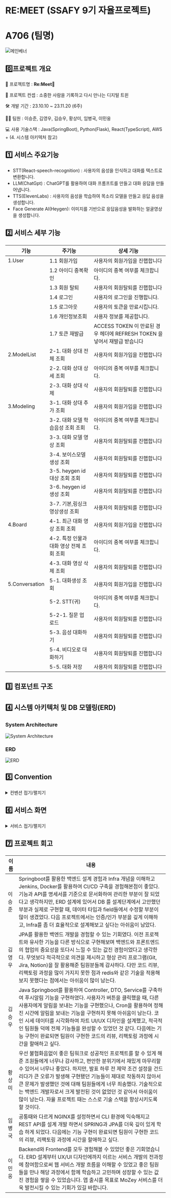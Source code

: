 # RE:MEET (SSAFY 9기 자율프로젝트)

# A706 (팀명)

![메인베너](./exec/assets/Logo.png)

## **0️⃣프로젝트 개요**

🔵 프로젝트명 : **Re:Meet**🔵

🔹 프로젝트 컨셉 : 소중한 사람을 기록하고 다시 만나는 디지털 트윈

🛠 개발 기간 : 23.10.10 ~ 23.11.20 (6주)

🧑🏻 팀원 : 이승준, 김영우, 김승우, 황상미, 임병국, 이민웅

💻 사용 기술스택 : Java(SpringBoot), Python(Flask), React(TypeScript), AWS + (4. 시스템 아키텍처 참고)


## **1️⃣ 서비스 주요기능**

- STT(React-speech-recognition) : 사용자의 음성을 인식하고 대화를 텍스트로 변환합니다.
- LLM(ChatGpt) : ChatGPT를 활용하여 대화 프롬프트를 만들고 대화 응답을 만들어냅니다.
- TTS(ElevenLabs) : 사용자의 음성을 학습하여 목소리 모델을 만들고 응답 음성을 생성합니다.
- Face Generate AI(Heygen): 이미지를 기반으로 응답음성을 발화하는 얼굴영상을 생성합니다.

## **2️⃣ 서비스 세부 기능**


| 기능                   | 주기능                    | 상세 기능                              |
| ---------------------- | ------------------------- | -------------------------------------- |
| 1.User               | 1.1 회원가입            | 사용자의 회원가입을 진햅합니다      |
|                        | 1.2 아이디 중복확인        | 아이디의 중복 여부를 체크합니다.         |
|                        | 1.3 회원 탈퇴        | 사용자의 회원탈퇴를 진햅합니다                   |
|                        | 1.4 로그인        | 사용자의 로그인을 진행합니다.                 |
|                        | 1.5 로그아웃        | 사용자의 토큰을 만료시킵니다.                  |
|                        | 1.6 개인정보조회        | 사용자 정보를 제공합니다.                 |
|                        | 1.7 토큰 재발급        | ACCESS TOKEN 이 만료된 경우 헤더에 REFRESH TOKEN 을 넣어서 재발급 받습니다                   |
| 2.ModelList               | 2-1. 대화 상대 전체 조회            | 사용자의 회원가입을 진햅합니다      |
|                        | 2-2. 대화 상대 상세 조회       | 아이디의 중복 여부를 체크합니다.         |
|                        | 2-3. 대화 상대 삭제        | 사용자의 회원탈퇴를 진햅합니다                   |
| 3.Modeling               | 3-1. 대화 상대 추가 조회            | 사용자의 회원가입을 진햅합니다      |
|                        | 3-2. 대화 모델 학습음성 조회 조회       | 아이디의 중복 여부를 체크합니다.         |
|                        | 3-3. 대화 모델 영상 조회        | 사용자의 회원탈퇴를 진햅합니다                   |
|                        | 3-4. 보이스모델 생성 조회        | 사용자의 회원탈퇴를 진햅합니다                   |
|                        | 3-5. heygen id 대상 조회 조회        | 사용자의 회원탈퇴를 진햅합니다                   |
|                        | 3-6. heygen id 생성 조회        | 사용자의 회원탈퇴를 진햅합니다                   |
|                        | 3-7. 기본,링싱크 영상생성 조회        | 사용자의 회원탈퇴를 진햅합니다                   |
| 4.Board               | 4-1. 최근 대화 영상 조회 조회            | 사용자의 회원가입을 진햅합니다      |
|                        | 4-2. 특정 인물과 대화 영상 전체 조회 조회       | 아이디의 중복 여부를 체크합니다.         |
|                        | 4-3. 대화 영상 삭제 조회        | 사용자의 회원탈퇴를 진햅합니다                   |
| 5.Conversation               | 5-1.  대화생성 조회            | 사용자의 회원가입을 진햅합니다      |
|                        | 5-2. STT(귀)      | 아이디의 중복 여부를 체크합니다.         |
|                        | 5-2-1. 질문 업로드       | 사용자의 회원탈퇴를 진햅합니다                   |
|                        | 5-3. 음성 대화하기       | 사용자의 회원탈퇴를 진햅합니다                   |
|                        | 5-4. 비디오로 대화하기       | 사용자의 회원탈퇴를 진햅합니다                   |
|                        | 5-5. 대화 저장       | 사용자의 회원탈퇴를 진햅합니다                   |



## 3️⃣ 컴포넌트 구조

## 4️⃣ 시스템 아키텍처 및 DB 모델링(ERD)

<h3>System Architecture</h3>

![System Architecture](./exec/assets/Architecture.png)


<h3>ERD</h3>

![ERD](./exec/assets/OvertheLimit,Remet.png)

## 5️⃣ Convention

<details>
<summary>컨벤션 접기/펼치기</summary>

## ✔️ Branch Convention

- 브랜치 생성시 다음과 같은 방식으로 브랜치 목적에 맞는 브랜치 헤더를 설정한다.

| 생성 목적 | 브랜치 위치         |
| --------- | ------------------- |
| 기능 개발 | Feat {issue_number} |
| 버그 픽스 | Fix {issue_number}  |
| 예제      | Feat 188            |

```
issue_number: 해당 이슈가 진행되는 스프린트에서 할당받은 고유 이슈 번호
```

- 체계적인 분류를 위해 브랜치 이름을 통해 의도를 명확하게 드러낸다.

- 새로운 브랜치는 항상 최신의 develop 브랜치에서 만든다.

- develop 브랜치는 항상 최신의 상태로 유지한다.

### Git branch 사용법

- 현재 branch 확인<br/>
  `git branch`
- 새로운 branch 생성하기<br/>
  `git branch 브랜치명`
- branch 이동하기<br/>
  `git switch 브랜치명`
- branch를 생성하면서 이동하기<br/>
  `git switch -c 브랜치명`
- 변경사항 복원하기<br/>
  `git restore 파일명`
- branch 삭제하기<br/>
  `git branch -d 브랜치명`
- branch push하기<br/>
  `git push -u origin 브랜치명` (원격 레포지토리에 브랜치가 없을 때)<br/>
  `git push`


---

<br/>
<br/>

## ✔️ Commit Convention

### 1. Commit Message Structure

|   개요    |             설명             |
| :-------: | :--------------------------: |
| 작성 방법 | **`깃모지_내용_(이슈번호)`** |
|   예제    | :art:\_코드 수정\_([#234]()) |
|   코드    | **`:art:_코드 수정_(#234)`** |

### 2. Commit Type : 깃모지

- 필요 기능 발견 시 담당자에게 건의
- [참고](https://gitmoji.dev/) : IntelliJ, VSCode에서도 연동 가능

| 아이콘 |     코드     |           설명           |                  원문                   |
| :----: | :----------: | :----------------------: | :-------------------------------------: |
|   🎨   |   `:art:`    |  코드의 구조/형태 개선   | Improve structure / format of the code. |
|   🔥   |   `:fire:`   |      코드/파일 삭제      |          Remove code or files.          |
|   🐛   |   `:bug:`    |      **버그 수정**       |               Fix a bug.                |
|   ✨   | `:sparkles:` |       **새 기능**        |         Introduce new features.         |
|   📝   |   `:memo:`   |      문서 추가/수정      |      Add or update documentation.       |
|   💄   | `:lipstick:` | UI/스타일 파일 추가/수정 |  Add or update the UI and style files.  |

### 3. Commit Type : 내용

- 선택사항
- **`어떻게`** 보다는 **`'무엇을'`, `'왜'`** 변경했는 지에 대해 작성
- 72자를 넘기지 말기

### 4. Commit Type : 이슈번호

- 선택사항
- **`Issue Tracker ID`** 를 작성
- 여러 개의 이슈번호는 **`,`** 로 구분

<br/>
<br/>

## ✔️ Merge Convention

** MR(Merge Request) 생성**

- 피드백이나 도움이 필요할 때 그리고 merge 준비가 완료되었을 때 Merge Request를 생성한다.

- 동료들의 리뷰가 끝난 후 준비가 완료되었다면 develop 브랜치(or develop-(FE/BE))로 반영을 요구한다

- develop 브랜치로 merge될 경우 conflict를 작업 중인 브랜치에서 미리 해결하고 진행한다.

- MR 생성 시 예시

    - MR 제목

  | 생성 목적 | MR 제목                              |
    | --------- | ------------------------------------ |
  | 기능 개발 | [issue_number] issue_name            |
  | 버그 픽스 | [issue_number] issue_name (Fix)      |
  | 코드 개선 | [issue_number] issue_name (Refactor) |

    - 예시

  ```
  | 기능 개발 | [#22] 로그인기능 구현  |
  | 버그 픽스 | [#22] 로그인기능 구현 (Fix)  |
  | 코드 개선 | [#22] 로그인기능 구현 (Refactor)|
  ```

    - MR 설명

  ```
  - Merge Request 이유:
   - feature 병합 / 버그수정 / 코드 개선 등
  - 세부내용:
    - 왜 해당 MR이 필요한지 최대한 다른 사람이 알아볼 수 있도록 적기
  - Relevant issue number:
    - 관련된 이슈 넘버가 있으면 이곳에 기입해주세요, ex) #000, #000
  ```

<br>

### 0. 코드 리뷰할 때 주의사항

- **nit 줄이기** : 사소하고 작은 문제로 주로 스타일 가이드 준수, 가독성 개선 등을 의미 / 전체적으로는 중요하지 않지만 품질 향상에 도움이 될 수 있는 부분에서 사용
- **변경 사이즈 줄이기** : 리뷰할 내용이 커지면 코드 리뷰하기 부담

### 1. 코드 리뷰 방식

|  타입  | 개요                                                                  | 설명                                                                                                     |
| :----: | --------------------------------------------------------------------- | -------------------------------------------------------------------------------------------------------- |
| **P1** | 이번에 반드시 반영되어야 하는 중대한 코드 수정 의견 (Request Changes) | 버그 가능성이 있거나 잘못된 구현인 경우. 만약 반영되지 않는다면 이에 대한 반대 의견도 낼 수 있어야 한다. |
| **P2** | 적극적으로 이야기했으면 하는 의견 (Request Changes)                   | 잠재적인 이슈나 확장성을 고려해야 하는 경우. 토론하며 의견 조율할 수 있다.                               |
| **P3** | 가능하다면 반영해주었으면 하는 의견 (Comment)                         | 지금 구현보다 더 나은 방향이 있는 경우. 이번 반영이 어렵다면 다음 작업에서도 고려해볼 수 있도록 한다.    |
| **P4** | 다음에 반영 되도 되는 의견 (Approve)                                  | 반영이 되지 않거나 반대 의견을 적극적으로 할 필요 없다.                                                  |
| **P5** | 사소한 의견 (Approve)                                                 | 무시해도 됨. 혹은 관련 나누고 싶은 점 나눌 수 있다.                                                      |

</details>


## **6️⃣ 서비스 화면**

<details>
<summary>서비스 접기/펼치기</summary>
<h2>회원가입 및 로그인</h2>

- 회원가입

![회원가입](exec/assets/images/1_signin.gif)

- 로그인

![로그인](exec/assets/images/2_login.gif)

<h2>마이페이지</h2>

- 프로필 및 로그아웃

![프로필 및 로그아웃](exec/assets/images/3_profile,logout.gif)

<h2>모델</h2>

- 모델 생성

![모델 생성](exec/assets/images/4_makemodel.gif)

- 모델 삭제

![모델 삭제](exec/assets/images/5_deletemodel.gif)

- 모델 검색

![모델 검색](exec/assets/images/6_searchmodel.gif)

- 모델 확인

![모델 확인](exec/assets/images/7_checkmodel.gif)

<h2>대화</h2>

- 음성 대화

![음성대화](exec/assets/images/8_voiceconversation.gif)

- 영상 대화

![영상대화](exec/assets/images/9_videoconversation.gif)

- 대화 저장

![대화 저장](exec/assets/images/10_end_save_conversation.gif)

</details>

## **7️⃣ 프로젝트 회고**
| 이름   | 내용                                                         |
| ------ | ------------------------------------------------------------ |
| 이승준 | Springboot를 활용한 백엔드 설계 경험과 Infra 개념을 이해하고 Jenkins, Docker를 활용하여 CI/CD 구축을 경험해본점이 좋았다. 기능과 API를 명세서를 기준으로 문서화하여 관리한 부분이 잘 되었다고 생각하지만, ERD 설계에 있어서 DB 를 설계단계에서 고안했던 부분과 실제로 구현할 때, 데이터 타입과 field들에서 수정할 부분이 많이 생겼었다. 다음 프로젝트에서는 인증/인가 부분을 깊게 이해하고, Infra를 좀 더 효율적으로 설계해보고 싶다는 아쉬움이 남았다. |
| 김영우 | JPA를 활용한 백엔드 개발을 경험할 수 있는 기회였다. 이전 프로젝트와 유사한 기능을 다른 방식으로 구현해보며 백엔드와 프론트엔드의 협업의 중요성을 또다시 느낄 수 있는 값진 경험이었다고 생각한다. 무엇보다 적극적으로 의견을 제시하고 형상 관리 프로그램(Git, Jira, Notion)을 잘 활용해준 팀원분들께 감사하다. 다만 코드 리뷰, 리팩토링 과정을 많이 가지지 못한 점과 redis와 같은 기술을 적용해보지 못했다는 점에서는 아쉬움이 많이 남는다. |
| 김승우 | Java Springboot를 활용하여 Controller, DTO, Service를 구축하여 푸시알림 기능을 구현하였다. 사용자가 버튼을 클릭했을 때, 다른 사용자에게 알림을 보내는 기능을 구현했으나, Cron을 활용하여 정해진 시간에 알림을 보내는 기능을 구현하지 못해 아쉬움이 남는다. 코인 시세 데이터를 시각화하여 차트 UI/UX 디자인을 설계했고, 적극적인 팀원들 덕에 전체 기능들을 완성할 수 있었던 것 같다. 다음에는 기능 구현이 완료되면 팀원이 구현한 코드의 리뷰, 리팩토링 과정에 시간을 할애하고 싶다. |
| 황상미 | 우선 불협화음없이 좋은 팀워크로 성공적인 프로젝트를 할 수 있게 해준 조원들에게 너무나 감사하고, 편안한 분위기에서 재밌게 마무리할 수 있어서 너무나 좋았다. 하지만, 발표 하루 전 제약 조건 설정을 건드리다가 큰 오류가 발생해 구현됐던 기능들이 제대로 작동하지 않아서 큰 문제가 발생했던 것에 대해 팀원들에게 너무 죄송했다. 기술적으로는 백엔드 개발자로서 크게 발전된 것이 없었던 것 같아서 아쉬움이 많이 남는다. 자율 프로젝트 때는 스스로 기술 스택을 향상시키도록 할 것이다. |
| 임병국 | 공통때와 다르게 NGINX를 설정하면서 CLI 환경에 익숙해지고 REST API를 설계 개발 하면서 SPRING과 JPA를 더욱 깊이 있게 학습 하게 되었다. 다음에는 기능 구현이 완료되면 팀원이 구현한 코드의 리뷰, 리팩토링 과정에 시간을 할애하고 싶다. |
| 이민웅 | Backend와 Frontend를 모두 경험해볼 수 있었던 좋은 기회였습니다. ERD 설계부터 UX/UI 디자인에까지 이르는 서비스 개발의 전과정에 참여함으로써 웹 서비스 개발 흐름을 이해할 수 있었고 좋은 팀원들을 만나 해당 과정에서 함께 학습하고 고민하며 성장할 수 있는 값진 경험을 쌓을 수 있었습니다. 앱 출시를 목표로 MoZey 서비스를 더욱 발전시킬 수 있는 기회가 있길 바랍니다. |
